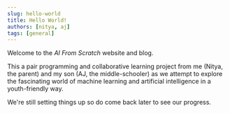 ```yaml
---
slug: hello-world
title: Hello World!
authors: [nitya, aj]
tags: [general]
---
```


Welcome to the _AI From Scratch_ website and blog. 

This a pair programming and collaborative learning project from me (Nitya, the parent) and my son (AJ, the middle-schooler) as we attempt to explore the fascinating world of machine learning and artificial intelligence in a youth-friendly way.

We're still setting things up so do come back later to see our progress. 